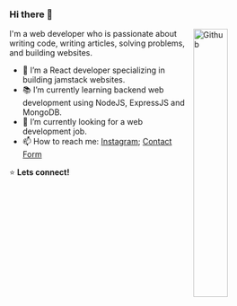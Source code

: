 ### Hi there 👋

<img width="35%" align="right" alt="Github" src="https://user-images.githubusercontent.com/48678280/88862734-4903af80-d201-11ea-968b-9c939d88a37c.gif" />

I'm a web developer who is passionate about writing code, writing articles, solving problems, and building websites.

- 🔭 I’m a React developer specializing in building jamstack websites.
- 📚 I’m currently learning backend web development using NodeJS, ExpressJS and MongoDB.
- 👯 I’m currently looking for a web development job. 
- 📫 How to reach me: [Instagram](https://www.instagram.com/jedo.ii/); [Contact Form](https://jedodels.netlify.app/contact)

⭐️ **Lets connect!** 
